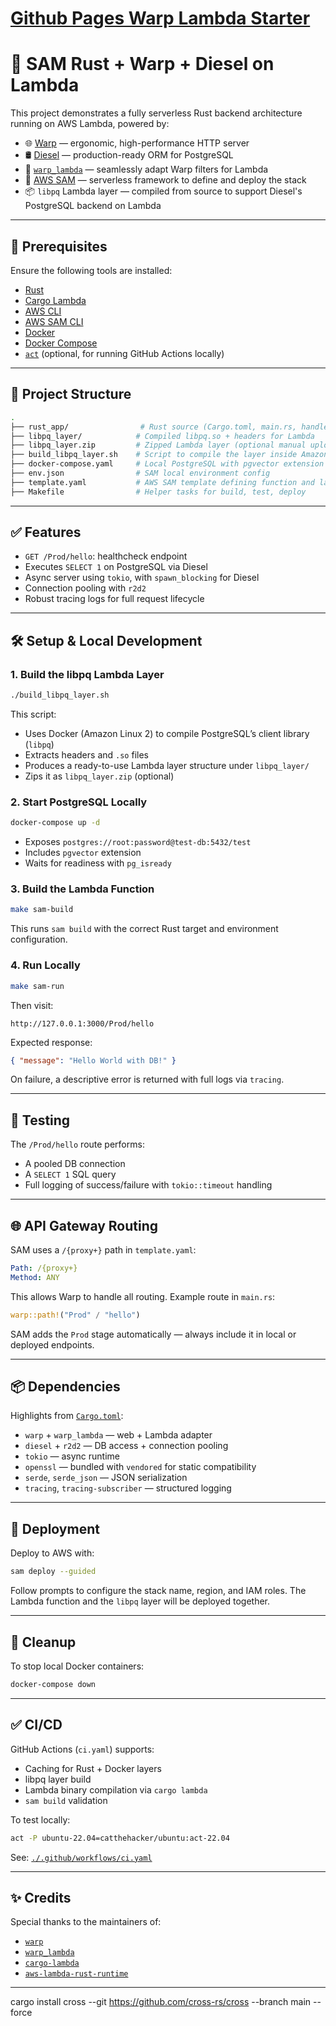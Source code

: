 # [Github Pages Warp Lambda Starter](https://apjames93.github.io/warp-lambda-starter/)

# 🚀 SAM Rust + Warp + Diesel on Lambda

This project demonstrates a fully serverless Rust backend architecture running on AWS Lambda, powered by:

- 🌐 [Warp](https://github.com/seanmonstar/warp) — ergonomic, high-performance HTTP server
- 🛢️ [Diesel](https://diesel.rs/) — production-ready ORM for PostgreSQL
- 🔌 [`warp_lambda`](https://crates.io/crates/warp_lambda) — seamlessly adapt Warp filters for Lambda
- 🧱 [AWS SAM](https://docs.aws.amazon.com/serverless-application-model/latest/developerguide/what-is-sam.html) — serverless framework to define and deploy the stack
- 📦 `libpq` Lambda layer — compiled from source to support Diesel's PostgreSQL backend on Lambda

---

## 🔧 Prerequisites

Ensure the following tools are installed:

- [Rust](https://www.rust-lang.org/tools/install)
- [Cargo Lambda](https://github.com/cargo-lambda/cargo-lambda)
- [AWS CLI](https://docs.aws.amazon.com/cli/latest/userguide/install-cliv2.html)
- [AWS SAM CLI](https://docs.aws.amazon.com/serverless-application-model/latest/developerguide/install-sam-cli.html)
- [Docker](https://www.docker.com/products/docker-desktop)
- [Docker Compose](https://docs.docker.com/compose/)
- [`act`](https://github.com/nektos/act) (optional, for running GitHub Actions locally)

---

## 📁 Project Structure

```bash
.
├── rust_app/                # Rust source (Cargo.toml, main.rs, handlers, etc.)
├── libpq_layer/            # Compiled libpq.so + headers for Lambda
├── libpq_layer.zip         # Zipped Lambda layer (optional manual upload)
├── build_libpq_layer.sh    # Script to compile the layer inside Amazon Linux 2
├── docker-compose.yaml     # Local PostgreSQL with pgvector extension
├── env.json                # SAM local environment config
├── template.yaml           # AWS SAM template defining function and layer
├── Makefile                # Helper tasks for build, test, deploy
```

---

## ✅ Features

- `GET /Prod/hello`: healthcheck endpoint
- Executes `SELECT 1` on PostgreSQL via Diesel
- Async server using `tokio`, with `spawn_blocking` for Diesel
- Connection pooling with `r2d2`
- Robust tracing logs for full request lifecycle

---

## 🛠️ Setup & Local Development

### 1. Build the libpq Lambda Layer

```bash
./build_libpq_layer.sh
```

This script:
- Uses Docker (Amazon Linux 2) to compile PostgreSQL’s client library (`libpq`)
- Extracts headers and `.so` files
- Produces a ready-to-use Lambda layer structure under `libpq_layer/`
- Zips it as `libpq_layer.zip` (optional)

### 2. Start PostgreSQL Locally

```bash
docker-compose up -d
```

- Exposes `postgres://root:password@test-db:5432/test`
- Includes `pgvector` extension
- Waits for readiness with `pg_isready`

### 3. Build the Lambda Function

```bash
make sam-build
```

This runs `sam build` with the correct Rust target and environment configuration.

### 4. Run Locally

```bash
make sam-run
```

Then visit:

```
http://127.0.0.1:3000/Prod/hello
```

Expected response:

```json
{ "message": "Hello World with DB!" }
```

On failure, a descriptive error is returned with full logs via `tracing`.

---

## 🧪 Testing

The `/Prod/hello` route performs:

- A pooled DB connection
- A `SELECT 1` SQL query
- Full logging of success/failure with `tokio::timeout` handling

---

## 🌐 API Gateway Routing

SAM uses a `/{proxy+}` path in `template.yaml`:

```yaml
Path: /{proxy+}
Method: ANY
```

This allows Warp to handle all routing. Example route in `main.rs`:

```rust
warp::path!("Prod" / "hello")
```

SAM adds the `Prod` stage automatically — always include it in local or deployed endpoints.

---

## 📦 Dependencies

Highlights from [`Cargo.toml`](./rust_app/Cargo.toml):

- `warp` + `warp_lambda` — web + Lambda adapter
- `diesel` + `r2d2` — DB access + connection pooling
- `tokio` — async runtime
- `openssl` — bundled with `vendored` for static compatibility
- `serde`, `serde_json` — JSON serialization
- `tracing`, `tracing-subscriber` — structured logging

---

## 🚀 Deployment

Deploy to AWS with:

```bash
sam deploy --guided
```

Follow prompts to configure the stack name, region, and IAM roles. The Lambda function and the `libpq` layer will be deployed together.

---

## 🧼 Cleanup

To stop local Docker containers:

```bash
docker-compose down
```

---

## ✅ CI/CD

GitHub Actions (`ci.yaml`) supports:

- Caching for Rust + Docker layers
- libpq layer build
- Lambda binary compilation via `cargo lambda`
- `sam build` validation

To test locally:

```bash
act -P ubuntu-22.04=catthehacker/ubuntu:act-22.04
```

See: [`./.github/workflows/ci.yaml`](./.github/workflows/ci.yaml)

---

## ✨ Credits

Special thanks to the maintainers of:

- [`warp`](https://github.com/seanmonstar/warp)
- [`warp_lambda`](https://github.com/aslamplr/warp_lambda)
- [`cargo-lambda`](https://github.com/cargo-lambda/cargo-lambda)
- [`aws-lambda-rust-runtime`](https://github.com/awslabs/aws-lambda-rust-runtime)

---



cargo install cross --git https://github.com/cross-rs/cross --branch main --force
